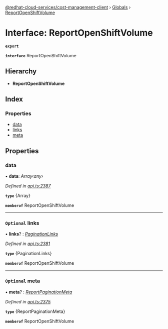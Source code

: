 [@redhat-cloud-services/cost-management-client](../README.md) › [Globals](../globals.md) › [ReportOpenShiftVolume](reportopenshiftvolume.md)

# Interface: ReportOpenShiftVolume

**`export`** 

**`interface`** ReportOpenShiftVolume

## Hierarchy

* **ReportOpenShiftVolume**

## Index

### Properties

* [data](reportopenshiftvolume.md#data)
* [links](reportopenshiftvolume.md#optional-links)
* [meta](reportopenshiftvolume.md#optional-meta)

## Properties

###  data

• **data**: *Array‹any›*

*Defined in [api.ts:2387](https://github.com/RedHatInsights/javascript-clients/blob/master/packages/cost-management/api.ts#L2387)*

**`type`** {Array<any>}

**`memberof`** ReportOpenShiftVolume

___

### `Optional` links

• **links**? : *[PaginationLinks](paginationlinks.md)*

*Defined in [api.ts:2381](https://github.com/RedHatInsights/javascript-clients/blob/master/packages/cost-management/api.ts#L2381)*

**`type`** {PaginationLinks}

**`memberof`** ReportOpenShiftVolume

___

### `Optional` meta

• **meta**? : *[ReportPaginationMeta](reportpaginationmeta.md)*

*Defined in [api.ts:2375](https://github.com/RedHatInsights/javascript-clients/blob/master/packages/cost-management/api.ts#L2375)*

**`type`** {ReportPaginationMeta}

**`memberof`** ReportOpenShiftVolume

